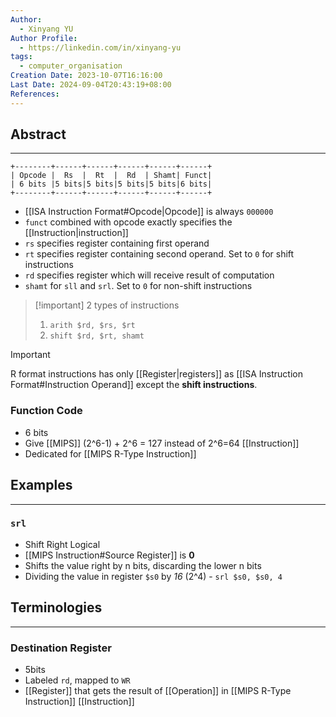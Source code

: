 ```yaml
---
Author:
  - Xinyang YU
Author Profile:
  - https://linkedin.com/in/xinyang-yu
tags:
  - computer_organisation
Creation Date: 2023-10-07T16:16:00
Last Date: 2024-09-04T20:43:19+08:00
References: 
---
```

## Abstract
---
```
+--------+------+------+------+------+------+
| Opcode |  Rs  |  Rt  |  Rd  | Shamt| Funct|
| 6 bits |5 bits|5 bits|5 bits|5 bits|6 bits|
+--------+------+------+------+------+------+
```

- [[ISA Instruction Format#Opcode|Opcode]] is always `000000`
- `funct` combined with opcode exactly specifies the [[Instruction|instruction]]
- `rs` specifies register containing first operand
- `rt` specifies register containing second operand. Set to `0` for shift instructions
- `rd` specifies register which will receive result of computation
- `shamt` for `sll` and `srl`. Set to `0` for non-shift instructions


>[!important] 2 types of instructions
> 1. `arith $rd, $rs, $rt`
> 2. `shift $rd, $rt, shamt`

>[!important]
> R format instructions has only [[Register|registers]] as [[ISA Instruction Format#Instruction Operand]] except the **shift instructions**.
### Function Code
- 6 bits 
- Give [[MIPS]] (2^6-1) + 2^6 = 127 instead of 2^6=64 [[Instruction]]
- Dedicated for [[MIPS R-Type Instruction]] 

## Examples
---
### `srl`
- Shift Right Logical
- [[MIPS Instruction#Source Register]] is **0**
- Shifts the value right by n bits, discarding the lower n bits
- Dividing the value in register `$s0` by *16* (2^4) - `srl $s0, $s0, 4`

## Terminologies 
---
### Destination Register 
- 5bits
- Labeled `rd`, mapped to `WR`
- [[Register]] that gets the result of [[Operation]] in [[MIPS R-Type Instruction]] [[Instruction]]
